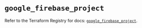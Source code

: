 # `google_firebase_project`

Refer to the Terraform Registry for docs: [`google_firebase_project`](https://registry.terraform.io/providers/hashicorp/google-beta/5.38.0/docs/resources/google_firebase_project).

